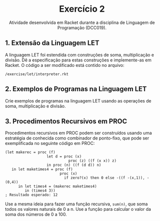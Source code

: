 <h1 align="center">Exercício 2</h1>

<p align="center">Atividade desenvolvida em Racket durante a disciplina de Linguagem de Programação (DCC019).</p>

## 1. Extensão da Linguagem LET

A linguagem LET foi estendida com construções de soma, multiplicação e divisão. Dê a especificação para estas construções e implemente-as em Racket. O código a ser modificado está contido no arquivo:

```
/exercise/let/interpreter.rkt
```

## 2. Exemplos de Programas na Linguagem LET

Crie exemplos de programas na linguagem LET usando as operações de soma, multiplicação e divisão.

## 3. Procedimentos Recursivos em PROC

Procedimentos recursivos em PROC podem ser construídos usando uma estratégia de conhecida como combinador de ponto-fixo, que pode ser exemplificada no seguinte código em PROC:

```racket
(let makerec = proc (f)
                   let d = proc (x)
                             proc (z) ((f (x x)) z)
                   in proc (n) ((f (d d)) n)
   in let maketimes4 = proc (f)
                         proc (x)
                           if zero?(x) then 0 else -((f -(x,1)), -(0,4))
      in let times4 = (makerec maketimes4)
         in (times4 3))
; Resultado esperado: 12
```

Use a mesma ideia para fazer uma função recursiva, `sum(n)`,  que soma todos os valores naturais de 0 a n. Use a função para calcular o valor da soma dos números de 0 a 100.
